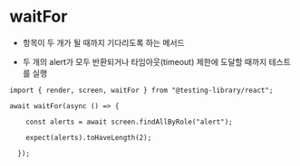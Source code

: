 # waitFor

- 항목이 두 개가 될 때까지 기다리도록 하는 메서드

- 두 개의 alert가 모두 반환되거나 타임아웃(timeout) 제한에 도달할 때까지 테스트를 실행

`import { render, screen, waitFor } from "@testing-library/react";`

```
await waitFor(async () => {

    const alerts = await screen.findAllByRole("alert");

    expect(alerts).toHaveLength(2);

  });
```


